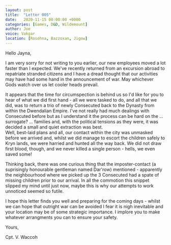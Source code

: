 ```yaml
---
layout: post
title:  "Letter 005"
date:   2020-11-15 00:00:00 +0000
categories: [Games, D&D, Wildemount]
author: Joe
voice: Vakgar
location: [Rosohna, Bazzoxan, Jigow]
---
```

Hello Jayna,

I am very sorry for not writing to you earlier, our new employees moved a lot faster than I expected. We've recently returned from an excursion abroad to repatriate stranded citizens and I have a dread thought that our activities may have had some hand in the announcement of war. May whichever Gods watch over us let cooler heads prevail.<!-- more -->

It appears that the time for circumspection is behind us so I'd like for you to hear of what we did first hand - all we were tasked to do, and all that we did, was to return a trio of newly Consecuted back to the Dynasty from within the Dwendalian Empire. I've not really had much dealings with Consecuted before but as I understand it the process can be hard on the ... surrogate? ... families and, with the political tensions as they were, it was decided a small and quiet extraction was best.  
Well, best-laid plans and all, our contact within the city was unmasked before we arrived and, whilst we did manage to escort the children safely to Kryn lands, we were harried and hunted all the way back. We did not draw first blood, though, and we never killed a single person - hells, we even saved some!

Thinking back, there was one curious thing that the imposter-contact (a suprisingly honourable gentleman named Dar'row) mentioned - apparently the neighbourhood where we picked up the 3 Consecuted had a spate of missing children prior to our arrival. In all the commotion this snippet slipped my mind until just now, maybe this is why our attempts to work unnoticed seemed so futile.

I hope this letter finds you well and preparing for the coming days - whilst we can hope that outright war can be avoided I fear it is nigh inevitable and your location may be of some strategic importance. I implore you to make whatever arrangments you can to ensure your safety.

Yours,

Cpt. V. Waccoh